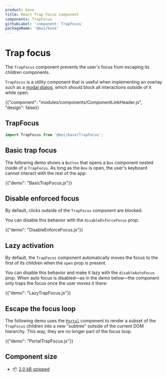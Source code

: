 ```yaml
---
product: base
title: React Trap Focus component
components: TrapFocus
githubLabel: 'component: TrapFocus'
packageName: '@mui/base'
---
```


# Trap focus

<p class="description">The <code>TrapFocus</code> component prevents the user's focus from escaping its children components.</p>

`TrapFocus` is a utility component that is useful when implementing an overlay such as a [modal dialog](/base/react-modal/), which should block all interactions outside of it while open.

{{"component": "modules/components/ComponentLinkHeader.js", "design": false}}

## TrapFocus

```js
import TrapFocus from '@mui/base/TrapFocus';
```

## Basic trap focus

The following demo shows a `Button` that opens a `Box` component nested inside of a `TrapFocus`. As long as the `Box` is open, the user's keyboard cannot interact with the rest of the app:

{{"demo": "BasicTrapFocus.js"}}

## Disable enforced focus

By default, clicks outside of the `TrapFocus` component are blocked.

You can disable this behavior with the `disableEnforceFocus` prop:

{{"demo": "DisableEnforceFocus.js"}}

## Lazy activation

By default, the `TrapFocus` component automatically moves the focus to the first of its children when the `open` prop is present.

You can disable this behavior and make it lazy with the `disableAutoFocus` prop.
When auto focus is disabled—as in the demo below—the component only traps the focus once the user moves it there:

{{"demo": "LazyTrapFocus.js"}}

## Escape the focus loop

The following demo uses the [`Portal`](/base/react-portal/) component to render a subset of the `TrapFocus` children into a new "subtree" outside of the current DOM hierarchy.
This way, they are no longer part of the focus loop.

{{"demo": "PortalTrapFocus.js"}}

## Component size

- 📦 [2.0 kB gzipped](https://bundlephobia.com/package/@mui/base@latest)
